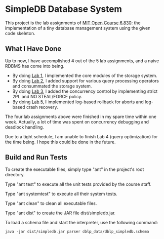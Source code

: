 # SimpleDB Database System

This project is the lab assignments of [MIT Open Course 6.830](http://ocw.mit.edu/courses/electrical-engineering-and-computer-science/6-830-database-systems-fall-2010/assignments/): the implementation of a tiny database management system using the given code skeleton.


## What I Have Done

Up to now, I have accomplished 4 out of the 5 lab assignments, and a naive RDBMS has come into being.
* By doing [Lab 1](http://db.csail.mit.edu/6.830/assignments/lab1.html), I implemented the core modules of the storage system.
* By doing [Lab 2](http://db.csail.mit.edu/6.830/assignments/lab2.html), I added support for various query processing operators and consummated the storage system.
* By doing [Lab 3](http://db.csail.mit.edu/6.830/assignments/lab3.html), I added the concurrency control by implementing strict 2PL and NO STEAL/FORCE policy.
* By doing [Lab 5](http://db.csail.mit.edu/6.830/assignments/lab5.html), I implemented log-based rollback for aborts and log-based crash recovery.

The four lab assignments above were finished in my spare time within one week.
Actually, a lot of time was spent on concurrency debugging and deadlock handling.

Due to a tight schedule, I am unable to finish Lab 4 (query optimization) for the time being.
I hope this could be done in the future.

## Build and Run Tests

To create the executable files, simply type "ant" in the project's root directory.

Type "ant test" to execute all the unit tests provided by the course staff.

Type "ant systemtest" to execute all their system tests.

Type "ant clean" to clean all executable files.

Type "ant dist" to create the JAR file dist/simpledb.jar.

To load a schema file and start the interpreter, use the following command:

	java -jar dist/simpledb.jar parser dblp_data/dblp_simpledb.schema

